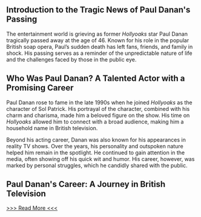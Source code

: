 ## **Introduction to the Tragic News of Paul Danan's Passing**

The entertainment world is grieving as former *Hollyoaks* star Paul Danan tragically passed away at the age of 46. Known for his role in the popular British soap opera, Paul’s sudden death has left fans, friends, and family in shock. His passing serves as a reminder of the unpredictable nature of life and the challenges faced by those in the public eye.

## **Who Was Paul Danan? A Talented Actor with a Promising Career**

Paul Danan rose to fame in the late 1990s when he joined *Hollyoaks* as the character of Sol Patrick. His portrayal of the character, combined with his charm and charisma, made him a beloved figure on the show. His time on *Hollyoaks* allowed him to connect with a broad audience, making him a household name in British television.

Beyond his acting career, Danan was also known for his appearances in reality TV shows. Over the years, his personality and outspoken nature helped him remain in the spotlight. He continued to gain attention in the media, often showing off his quick wit and humor. His career, however, was marked by personal struggles, which he candidly shared with the public.

## **Paul Danan's Career: A Journey in British Television**
[>>> Read More <<<](https://www.gn3atrk.com/27W11MXT/4QX811T/?sub1=srf)
